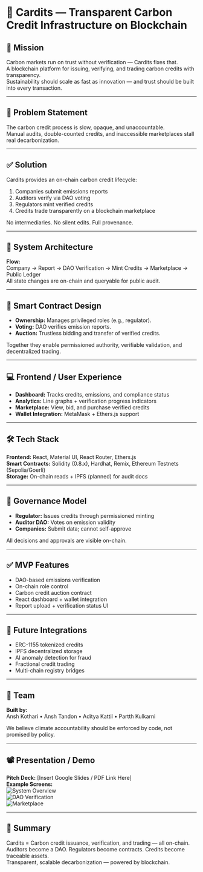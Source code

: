 # 🌿 Cardits — Transparent Carbon Credit Infrastructure on Blockchain

## 🚀 Mission
Carbon markets run on trust without verification — Cardits fixes that.  
A blockchain platform for issuing, verifying, and trading carbon credits with transparency.  
Sustainability should scale as fast as innovation — and trust should be built into every transaction.

---

## 🎯 Problem Statement
The carbon credit process is slow, opaque, and unaccountable.  
Manual audits, double-counted credits, and inaccessible marketplaces stall real decarbonization.

---

## ✅ Solution
Cardits provides an on-chain carbon credit lifecycle:  
1. Companies submit emissions reports  
2. Auditors verify via DAO voting  
3. Regulators mint verified credits  
4. Credits trade transparently on a blockchain marketplace  

No intermediaries. No silent edits. Full provenance.

---

## 🧠 System Architecture
**Flow:**  
Company → Report → DAO Verification → Mint Credits → Marketplace → Public Ledger  
All state changes are on-chain and queryable for public audit.

---

## 🧩 Smart Contract Design
- **Ownership:** Manages privileged roles (e.g., regulator).  
- **Voting:** DAO verifies emission reports.  
- **Auction:** Trustless bidding and transfer of verified credits.  

Together they enable permissioned authority, verifiable validation, and decentralized trading.

---

## 💻 Frontend / User Experience
- **Dashboard:** Tracks credits, emissions, and compliance status  
- **Analytics:** Line graphs + verification progress indicators  
- **Marketplace:** View, bid, and purchase verified credits  
- **Wallet Integration:** MetaMask + Ethers.js support  

---

## 🛠 Tech Stack
**Frontend:** React, Material UI, React Router, Ethers.js  
**Smart Contracts:** Solidity (0.8.x), Hardhat, Remix, Ethereum Testnets (Sepolia/Goerli)  
**Storage:** On-chain reads + IPFS (planned) for audit docs  

---

## 🔐 Governance Model
- **Regulator:** Issues credits through permissioned minting  
- **Auditor DAO:** Votes on emission validity  
- **Companies:** Submit data; cannot self-approve  

All decisions and approvals are visible on-chain.

---

## ✅ MVP Features
- DAO-based emissions verification  
- On-chain role control  
- Carbon credit auction contract  
- React dashboard + wallet integration  
- Report upload + verification status UI  

---

## 🔭 Future Integrations
- ERC-1155 tokenized credits  
- IPFS decentralized storage  
- AI anomaly detection for fraud  
- Fractional credit trading  
- Multi-chain registry bridges  

---

## 🤝 Team
**Built by:**  
Ansh Kothari • Ansh Tandon • Aditya Kattil • Partth Kulkarni  

We believe climate accountability should be enforced by code, not promised by policy.

---

## 📽 Presentation / Demo
**Pitch Deck:** [Insert Google Slides / PDF Link Here]  
**Example Screens:**  
![System Overview](docs/slides/01_system_overview.png)  
![DAO Verification](docs/slides/02_verification.png)  
![Marketplace](docs/slides/03_marketplace.png)

---

## 📎 Summary
Cardits = Carbon credit issuance, verification, and trading — all on-chain.  
Auditors become a DAO. Regulators become contracts. Credits become traceable assets.  
Transparent, scalable decarbonization — powered by blockchain.
